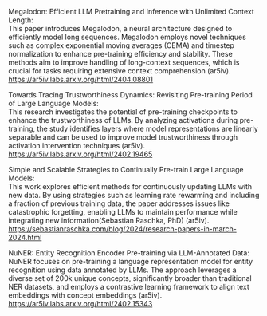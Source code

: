 

Megalodon: Efficient LLM Pretraining and Inference with Unlimited Context Length:</br>
This paper introduces Megalodon, a neural architecture designed to efficiently model long sequences. Megalodon employs novel techniques such as complex exponential moving averages (CEMA) and timestep normalization to enhance pre-training efficiency and stability. These methods aim to improve handling of long-context sequences, which is crucial for tasks requiring extensive context comprehension​ (ar5iv)​.</br>
https://ar5iv.labs.arxiv.org/html/2404.08801

Towards Tracing Trustworthiness Dynamics: Revisiting Pre-training Period of Large Language Models:</br>
This research investigates the potential of pre-training checkpoints to enhance the trustworthiness of LLMs. By analyzing activations during pre-training, the study identifies layers where model representations are linearly separable and can be used to improve model trustworthiness through activation intervention techniques​ (ar5iv)​.</br>
https://ar5iv.labs.arxiv.org/html/2402.19465

Simple and Scalable Strategies to Continually Pre-train Large Language Models:</br>
This work explores efficient methods for continuously updating LLMs with new data. By using strategies such as learning rate rewarming and including a fraction of previous training data, the paper addresses issues like catastrophic forgetting, enabling LLMs to maintain performance while integrating new information​ (Sebastian Raschka, PhD)​​ (ar5iv)​.</br>
https://sebastianraschka.com/blog/2024/research-papers-in-march-2024.html

NuNER: Entity Recognition Encoder Pre-training via LLM-Annotated Data:</br>
NuNER focuses on pre-training a language representation model for entity recognition using data annotated by LLMs. The approach leverages a diverse set of 200k unique concepts, significantly broader than traditional NER datasets, and employs a contrastive learning framework to align text embeddings with concept embeddings​ (ar5iv)​.</br>
https://ar5iv.labs.arxiv.org/html/2402.15343
